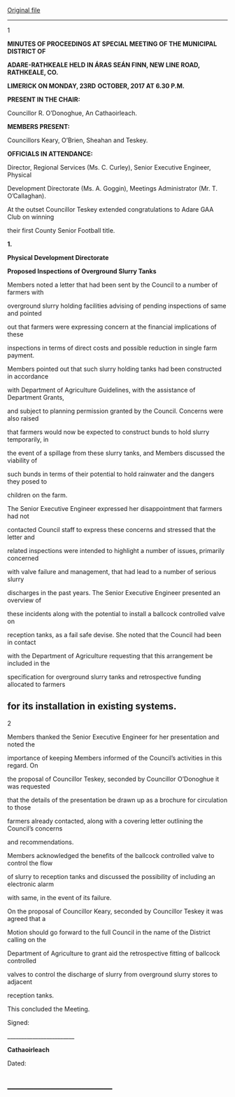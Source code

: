[Original file](https://www.limerick.ie/sites/default/files/media/documents/2017-11/01%20%28b%29%20Minutes%20Special%20Meeting%2023rd%20October%2C%202017.pdf)

---
1

**MINUTES OF PROCEEDINGS AT SPECIAL MEETING OF THE MUNICIPAL DISTRICT OF**

**ADARE-RATHKEALE HELD IN ÁRAS SEÁN FINN, NEW LINE ROAD, RATHKEALE, CO.**

**LIMERICK ON MONDAY, 23RD** **OCTOBER, 2017 AT 6.30 P.M.**

**PRESENT IN THE CHAIR:**

Councillor R. O’Donoghue, An Cathaoirleach.

**MEMBERS PRESENT:**

Councillors Keary, O’Brien, Sheahan and Teskey.

**OFFICIALS IN ATTENDANCE:**

Director, Regional Services (Ms. C. Curley), Senior Executive Engineer, Physical

Development Directorate (Ms. A. Goggin), Meetings Administrator (Mr. T. O’Callaghan).

At the outset Councillor Teskey extended congratulations to Adare GAA Club on winning

their first County Senior Football title.

**1.**

**Physical Development Directorate**

**Proposed Inspections of Overground Slurry Tanks**

Members noted a letter that had been sent by the Council to a number of farmers with

overground slurry holding facilities advising of pending inspections of same and pointed

out that farmers were expressing concern at the financial implications of these

inspections in terms of direct costs and possible reduction in single farm payment.

Members pointed out that such slurry holding tanks had been constructed in accordance

with Department of Agriculture Guidelines, with the assistance of Department Grants,

and subject to planning permission granted by the Council. Concerns were also raised

that farmers would now be expected to construct bunds to hold slurry temporarily, in

the event of a spillage from these slurry tanks, and Members discussed the viability of

such bunds in terms of their potential to hold rainwater and the dangers they posed to

children on the farm.

The Senior Executive Engineer expressed her disappointment that farmers had not

contacted Council staff to express these concerns and stressed that the letter and

related inspections were intended to highlight a number of issues, primarily concerned

with valve failure and management, that had lead to a number of serious slurry

discharges in the past years. The Senior Executive Engineer presented an overview of

these incidents along with the potential to install a ballcock controlled valve on

reception tanks, as a fail safe devise. She noted that the Council had been in contact

with the Department of Agriculture requesting that this arrangement be included in the

specification for overground slurry tanks and retrospective funding allocated to farmers

for its installation in existing systems.
---
2

Members thanked the Senior Executive Engineer for her presentation and noted the

importance of keeping Members informed of the Council’s activities in this regard. On

the proposal of Councillor Teskey, seconded by Councillor O’Donoghue it was requested

that the details of the presentation be drawn up as a brochure for circulation to those

farmers already contacted, along with a covering letter outlining the Council’s concerns

and recommendations.

Members acknowledged the benefits of the ballcock controlled valve to control the flow

of slurry to reception tanks and discussed the possibility of including an electronic alarm

with same, in the event of its failure.

On the proposal of Councillor Keary, seconded by Councillor Teskey it was agreed that a

Motion should go forward to the full Council in the name of the District calling on the

Department of Agriculture to grant aid the retrospective fitting of ballcock controlled

valves to control the discharge of slurry from overground slurry stores to adjacent

reception tanks.

This concluded the Meeting.

Signed:

\_\_\_\_\_\_\_\_\_\_\_\_\_\_\_\_\_\_\_\_\_\_\_\_

**Cathaoirleach**

Dated:

\_\_\_\_\_\_\_\_\_\_\_\_\_\_\_\_\_\_\_\_\_\_\_\_
---
